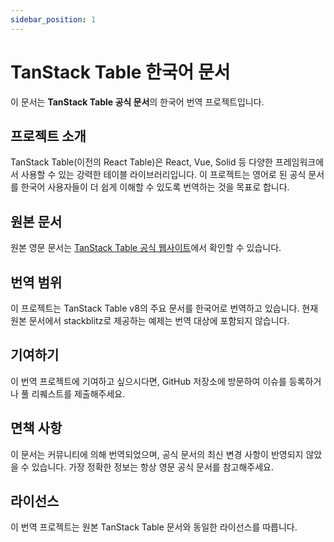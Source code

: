 ```yaml
---
sidebar_position: 1
---
```


# TanStack Table 한국어 문서

이 문서는 **TanStack Table 공식 문서**의 한국어 번역 프로젝트입니다.

## 프로젝트 소개

TanStack Table(이전의 React Table)은 React, Vue, Solid 등 다양한 프레임워크에서 사용할 수 있는 강력한 테이블 라이브러리입니다. 이 프로젝트는 영어로 된 공식 문서를 한국어 사용자들이 더 쉽게 이해할 수 있도록 번역하는 것을 목표로 합니다.

## 원본 문서

원본 영문 문서는 [TanStack Table 공식 웹사이트](https://tanstack.com/table/latest/docs/introduction)에서 확인할 수 있습니다.

## 번역 범위

이 프로젝트는 TanStack Table v8의 주요 문서를 한국어로 번역하고 있습니다.
현재 원본 문서에서 stackblitz로 제공하는 예제는 번역 대상에 포함되지 않습니다.

## 기여하기

이 번역 프로젝트에 기여하고 싶으시다면, GitHub 저장소에 방문하여 이슈를 등록하거나 풀 리퀘스트를 제출해주세요.

## 면책 사항

이 문서는 커뮤니티에 의해 번역되었으며, 공식 문서의 최신 변경 사항이 반영되지 않았을 수 있습니다. 가장 정확한 정보는 항상 영문 공식 문서를 참고해주세요.

## 라이선스

이 번역 프로젝트는 원본 TanStack Table 문서와 동일한 라이선스를 따릅니다.
